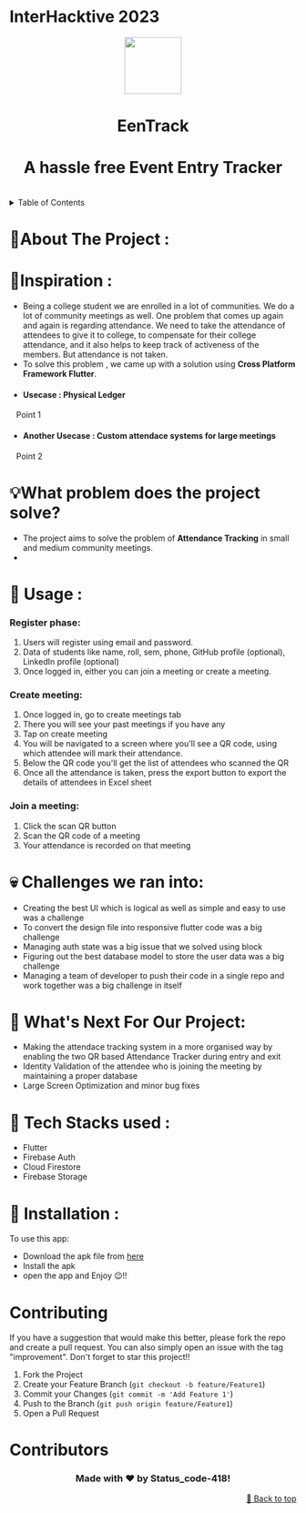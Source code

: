 # InterHacktive 2023
<div align="center">
 <kbd><img src="https://github.com/statuscode-418/EenTrack/assets/124903208/5e584551-4c30-43e5-b28c-335b3e078211" width="100" height="100"/></kbd>
</div>
<h1 align="center"> EenTrack </h1>
<h1 align="center"> A hassle free Event Entry Tracker </h1>
<br>

<!-- TABLE OF CONTENTS -->
<details>
  <summary>Table of Contents</summary>
  <ol>
    <li><a href="#about-the-project">About The Project</a></li>
    <li><a href="#tech-stacks-used">Tech Stacks used</a></li>
    <li><a href="#usage">Usage</a></li>
    <li><a href="#contributing">Contributing</a></li>
    <li><a href="#installation">Installation</a></li>
    <li><a href="#contributors">Contributors</a></li>
  </ol>
</details>

# 🤩About The Project :



# 💭Inspiration :
- Being a college student we are enrolled in a lot of communities. We do a lot of community meetings as well. One problem that comes up again and again is regarding attendance. We need to take the attendance of attendees to give it to college, to compensate for their college attendance, and it also helps to keep track of activeness of the members. But attendance is not taken.
- To solve this problem , we came up with a solution using **Cross Platform Framework Flutter**. 
-  <H4>Usecase : Physical Ledger</H4> 
&nbsp;&nbsp;  Point 1


-  <H4>Another Usecase : Custom attendace systems for large meetings</H4>
&nbsp;&nbsp; Point 2


# 💡What problem does the project solve?
- The project aims to solve the problem of **Attendance Tracking** in small and medium community meetings.
- 


# 📌 Usage :

### Register phase:
1. Users will register using email and password.
2. Data of students like name, roll, sem, phone, GitHub profile (optional), LinkedIn profile (optional)
3. Once logged in, either you can join a meeting or create a meeting.

### Create meeting:
1. Once logged in, go to create meetings tab
2. There you will see your past meetings if you have any
3. Tap on create meeting
4. You will be navigated to a screen where you'll see a QR code, using which attendee will mark their attendance.
5. Below the QR code you'll get the list of attendees who scanned the QR
6. Once all the attendance is taken, press the export button to export the details of attendees in Excel sheet

### Join a meeting:
1. Click the scan QR button
2. Scan the QR code of a meeting
3. Your attendance is recorded on that meeting

# 💀 Challenges we ran into:
  - Creating the best UI which is logical as well as simple and easy to use was a challenge
  - To convert the design file into responsive flutter code was a big challenge
  - Managing auth state was a big issue that we solved using block
  - Figuring out the best database model to store the user data was a big challenge
  - Managing a team of developer to push their code in a single repo and work together was a big challenge in itself

 
# 🔮 What's Next For Our Project:
- Making the attendace tracking system in a more organised way by enabling the two QR based Attendance Tracker during entry and exit
- Identity Validation of the attendee who is joining the meeting by maintaining a proper database
- Large Screen Optimization and minor bug fixes
  

# 📌 Tech Stacks used :
- Flutter 
- Firebase Auth
- Cloud Firestore
- Firebase Storage


# 📌 Installation :

To use this app:
- Download the apk file from <a href="#">here</a>
- Install the apk
- open the app and Enjoy 😉!!


# Contributing

If you have a suggestion that would make this better, please fork the repo and create a pull request. You can also simply open an issue with the tag "improvement".
Don't forget to star this project!! 

1. Fork the Project
2. Create your Feature Branch (`git checkout -b feature/Feature1`)
3. Commit your Changes (`git commit -m 'Add Feature 1'`)
4. Push to the Branch (`git push origin feature/Feature1`)
5. Open a Pull Request

# Contributors

<h3 align="center">Made with ❤️ by Status_code-418!</h3>
 <p align ="right"><a href="#top">🔼 Back to top</a></p>
 </div>
